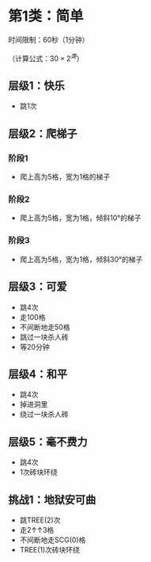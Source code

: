 # 第1类：简单

时间限制：60秒（1分钟）

（计算公式：$30\times2^{类}$）

## 层级1：快乐

- 跳1次

## 层级2：爬梯子

### 阶段1

- 爬上高为5格，宽为1格的梯子

### 阶段2

- 爬上高为5格，宽为1格，倾斜10°的梯子

### 阶段3

- 爬上高为5格，宽为1格，倾斜30°的梯子

## 层级3：可爱

- 跳4次
- 走100格
- 不间断地走50格
- 跳过一块杀人砖
- 等20分钟

## 层级4：和平

- 跳4次
- 掉进洞里
- 绕过一块杀人砖

## 层级5：毫不费力

- 跳4次
- 1次砖块环绕

## 挑战1：地狱安可曲

- 跳TREE(2)次
- 走2↑↑3格
- 不间断地走SCG(0)格
- TREE(1)次砖块环绕